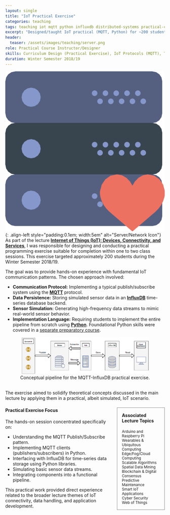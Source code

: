 ```yaml
---
layout: single
title: "IoT Practical Exercise"
categories: teaching
tags: teaching iot mqtt python influxdb distributed-systems practical-course
excerpt: "Designed/taught IoT practical (MQTT, Python) for ~200 students."
header:
  teaser: /assets/images/teaching/server.png
role: Practical Course Instructor/Designer
skills: Curriculum Design (Practical Exercise), IoT Protocols (MQTT), Time Series Databases (InfluxDB), Python Programming, Live Coding, Large Group Instruction
duration: Winter Semester 2018/19
---
```


![Server Icon](/assets/images/teaching/server.png){: .align-left style="padding:0.1em; width:5em" alt="Server/Network Icon"}
As part of the lecture **[Internet of Things (IoT): Devices, Connectivity, and Services](https://www.mobile.ifi.lmu.de/lehrveranstaltungen/iot-ws1819/)**, I was responsible for designing and conducting a practical programming exercise suitable for completion within one to two class sessions. This exercise targeted approximately 200 students during the Winter Semester 2018/19.

The goal was to provide hands-on experience with fundamental IoT communication patterns. The chosen approach involved:

*   **Communication Protocol:** Implementing a typical publish/subscribe system using the **[MQTT](https://mqtt.org/)** protocol.
*   **Data Persistence:** Storing simulated sensor data in an **[InfluxDB](https://www.influxdata.com/)** time-series database backend.
*   **Sensor Simulation:** Generating high-frequency data streams to mimic real-world sensor behavior.
*   **Implementation Language:** Requiring students to implement the entire pipeline from scratch using **[Python](https://www.python.org/)**. Foundational Python skills were covered in a [separate preparatory course](/teaching/Python/).

<center>
  <img src="/assets/figures/iot_inflex_pipeline.png" alt="Diagram showing simulated sensors publishing via MQTT to a broker, which is subscribed to by an InfluxDB logger" style="max-width: 80%;">
  <figcaption>Conceptual pipeline for the MQTT-InfluxDB practical exercise.</figcaption>
</center><br>

The exercise aimed to solidify theoretical concepts discussed in the main lecture by applying them in a practical, albeit simulated, IoT scenario.

<div class="container" style="margin-top: 1.5em;">
  <div class="sidebar" style="float: right; width: 30%; border: 0.5px grey solid; padding: 15px; margin-left: 15px; box-sizing: border-box;">
  <h4 style="margin-top: 0;">Associated Lecture Topics</h4>
  <ul style="list-style: none; padding-left: 0; margin-bottom: 0; font-size: smaller;">
    <li>Arduino and Raspberry Pi</li>
    <li>Wearables & Ubiquitous Computing</li>
    <li>Edge/Fog/Cloud Computing</li>
    <li>Scalable Algorithms</li>
    <li>Spatial Data Mining</li>
    <li>Blockchain & Digital Consensus</li>
    <li>Predictive Maintenance</li>
    <li>Smart IoT Applications</li>
    <li>Cyber Security</li>
    <li>Web of Things</li>
    <!-- Note: This list represents the broader lecture, not just the practical exercise -->
  </ul>
  </div>
  <div class="main-content" style="float: left; width: calc(70% - 15px); box-sizing: border-box;">
  <h4 style="margin-top: 0;">Practical Exercise Focus</h4>
  The hands-on session concentrated specifically on:
  <ul>
    <li>Understanding the MQTT Publish/Subscribe pattern.</li>
    <li>Implementing MQTT clients (publishers/subscribers) in Python.</li>
    <li>Interfacing with InfluxDB for time-series data storage using Python libraries.</li>
    <li>Simulating basic sensor data streams.</li>
    <li>Integrating components into a functional pipeline.</li>
  </ul>
  This practical work provided direct experience related to the broader lecture themes of IoT connectivity, data handling, and application development.
  </div>
  <div style="clear: both;"></div>
</div>